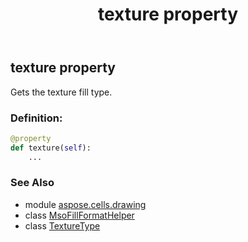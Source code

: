 ﻿---
title: texture property
second_title: Aspose.Cells for Python via .NET API References
description: 
type: docs
weight: 90
url: /aspose.cells.drawing/msofillformathelper/texture/
is_root: false
---

## texture property


Gets the texture fill type.
### Definition:
```python
@property
def texture(self):
    ...
```

### See Also
* module [aspose.cells.drawing](../../)
* class [MsoFillFormatHelper](/cells/python-net/aspose.cells.drawing/msofillformathelper)
* class [TextureType](/cells/python-net/aspose.cells.drawing/texturetype)
